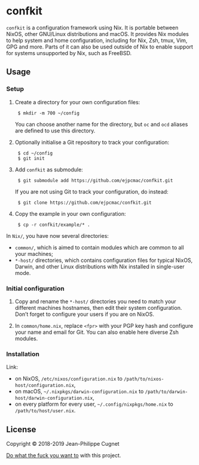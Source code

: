 # confkit

`confkit` is a configuration framework using Nix. It is portable between NixOS,
other GNU/Linux distributions and macOS. It provides Nix modules to help system
and home configuration, including for Nix, Zsh, tmux, Vim, GPG and more. Parts
of it can also be used outside of Nix to enable support for systems unsupported
by Nix, such as FreeBSD.

## Usage

### Setup

1. Create a directory for your own configuration files:

        $ mkdir -m 700 ~/config

    You can choose another name for the directory, but `oc` and `ocd` aliases
    are defined to use this directory.

2. Optionally initialise a Git repository to track your configuration:

        $ cd ~/config
        $ git init

3. Add `confkit` as submodule:

        $ git submodule add https://github.com/ejpcmac/confkit.git

    If you are not using Git to track your configuration, do instead:

        $ git clone https://github.com/ejpcmac/confkit.git

4. Copy the example in your own configuration:

        $ cp -r confkit/example/* .

In `Nix/`, you have now several directories:

* `common/`, which is aimed to contain modules which are common to all your
    machines;
* `*-host/` directories, which contains configuration files for typical NixOS,
    Darwin, and other Linux distributions with Nix installed in single-user
    mode.

### Initial configuration

1. Copy and rename the `*-host/` directories you need to match your different
    machines hostnames, then edit their system configuration. Don’t forget to
    configure your users if you are on NixOS.

2. In `common/home.nix`, replace `<fpr>` with your PGP key hash and configure
    your name and email for Git. You can also enable here diverse Zsh modules.

### Installation

Link:

* on NixOS, `/etc/nixos/configuration.nix` to
        `/path/to/nixos-host/configuration.nix`,
* on macOS, `~/.nixpkgs/darwin-configuration.nix` to
        `/path/to/darwin-host/darwin-configuration.nix`,
* on every platform for every user, `~/.config/nixpkgs/home.nix` to
        `/path/to/host/user.nix`.

## License

Copyright © 2018-2019 Jean-Philippe Cugnet

[Do what the fuck you want to](LICENSE) with this project.
